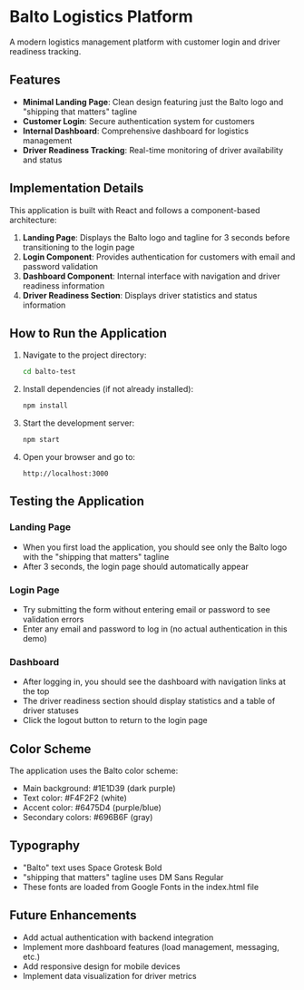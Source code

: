 # Balto Logistics Platform

A modern logistics management platform with customer login and driver readiness tracking.

## Features

- **Minimal Landing Page**: Clean design featuring just the Balto logo and "shipping that matters" tagline
- **Customer Login**: Secure authentication system for customers
- **Internal Dashboard**: Comprehensive dashboard for logistics management
- **Driver Readiness Tracking**: Real-time monitoring of driver availability and status

## Implementation Details

This application is built with React and follows a component-based architecture:

1. **Landing Page**: Displays the Balto logo and tagline for 3 seconds before transitioning to the login page
2. **Login Component**: Provides authentication for customers with email and password validation
3. **Dashboard Component**: Internal interface with navigation and driver readiness information
4. **Driver Readiness Section**: Displays driver statistics and status information

## How to Run the Application

1. Navigate to the project directory:
   ```bash
   cd balto-test
   ```

2. Install dependencies (if not already installed):
   ```bash
   npm install
   ```

3. Start the development server:
   ```bash
   npm start
   ```

4. Open your browser and go to:
   ```
   http://localhost:3000
   ```

## Testing the Application

### Landing Page
- When you first load the application, you should see only the Balto logo with the "shipping that matters" tagline
- After 3 seconds, the login page should automatically appear

### Login Page
- Try submitting the form without entering email or password to see validation errors
- Enter any email and password to log in (no actual authentication in this demo)

### Dashboard
- After logging in, you should see the dashboard with navigation links at the top
- The driver readiness section should display statistics and a table of driver statuses
- Click the logout button to return to the login page

## Color Scheme

The application uses the Balto color scheme:
- Main background: #1E1D39 (dark purple)
- Text color: #F4F2F2 (white)
- Accent color: #6475D4 (purple/blue)
- Secondary colors: #696B6F (gray)

## Typography

- "Balto" text uses Space Grotesk Bold
- "shipping that matters" tagline uses DM Sans Regular
- These fonts are loaded from Google Fonts in the index.html file

## Future Enhancements

- Add actual authentication with backend integration
- Implement more dashboard features (load management, messaging, etc.)
- Add responsive design for mobile devices
- Implement data visualization for driver metrics